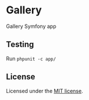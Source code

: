 Gallery
=======

Gallery Symfony app

## Testing

Run `phpunit -c app/`

## License

Licensed under the [MIT license](https://github.com/dzhdmitry/symfony-gallery/blob/master/LICENSE.txt).
